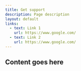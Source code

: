 ```yaml
---
title: Get support
description: Page description
layout: default
links:
  - text: Link 1
    url: https://www.google.com/
  - text: Link 2
    url: https://www.google.com/
---
```


## Content goes here
